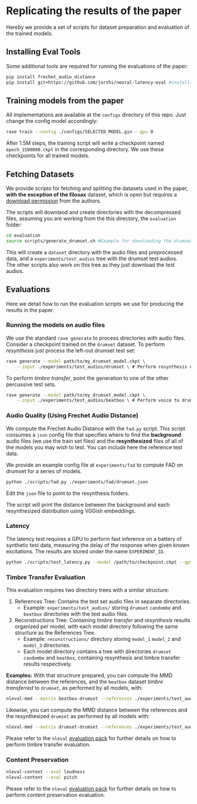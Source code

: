 # Replicating the results of the paper

Hereby we provide a set of scripts for dataset preparation and evaluation of the trained models.
## Installing Eval Tools

Some additional tools are required for running the evaluations of the paper:

```bash
pip install frechet_audio_distance
pip install git+https://github.com/jorshi/neural-latency-eval #installs nleval package

```

## Training models from the paper

All implementations are available at the `configs` directory of this repo. Just change the config model accordingly:

```bash
rave train --config ./configs/SELECTED_MODEL.gin --gpu 0
```
After 1.5M steps, the training script will write a checkpoint named `epoch_1500000.ckpt` in the corresponding directory. We use these checkpoints for all trained models.
## Fetching Datasets

We provide scripts for fetching and splitting the datasets used in the paper, **with the exception of the filosax** dataset, which is open but requires a [download permission](https://zenodo.org/records/6335779#.Y_OMgy-l3T9) from the authors.

The scripts will downlaod and create directories with the decompressed files, assuming you are working from the this directory, the `evaluation` folder:

```bash
cd evaluation
source scripts/generate_drumset.sh #Example for downloading the drumset dataset.
```
This will create a `dataset` directory with the audio files and preprocessed data, and a `experiments/test_audios` tree with the drumset test audios.  
The other scripts also work on this tree as they just download the test audios.

## Evaluations
Here we detail how to run the evaluation scripts we use for producing the results in the paper.

### Running the models on audio files

We use the standard `rave generate` to process directories with audio files.  
Consider a checkpoint trained on the `drumset` dataset. To perform *resynthesis* just process the left-out drumset test set:

```bash
rave generate --model path/to/my_drumset_model.ckpt \
    --input ./experiments/test_audios/drumset \ # Perform resynthesis on test set

```

To perform *timbre transfer*, point the generation to one of the other percussive test sets.
```bash
rave generate --model path/to/my_drumset_model.ckpt \
    --input ./experiments/test_audios/beatbox \ # Perform voice to drumset transfer

```

### Audio Quality (Using Frechet Audio Distance)
We compute the Frechet Audio Distance with the `fad.py` script. This script consumes a `json` config file that specifies where to find the **background** audio files (we use the train set files) and the **resynthesized** files of all of the models you may wish to test. You can include here the reference test data.

We provide an example config file at `experiments/fad` to compute FAD on drumset for a series of models.

```bash
python ./scripts/fad.py ./experiments/fad/drumset.json
```
Edit the `json` file to point to the resynthesis folders.

The script will print the distance between the background and each resynthesized distribution using VGGish embeddings.

### Latency

The latency test requires a GPU to perform fast inference on a battery of synthetic test data, measuring the delay of the response when given known excitations. The results are stored under the name `EXPERIMENT_ID`.

```bash
python ./scripts/test_latency.py --model /path/to/checkpoint.ckpt --gpu 0 --name EXPERIMENT_ID
```

### Timbre Transfer Evaluation

This evaluation requires two directory trees with a similar structure: 

1. References Tree: Contains the test set audio files in separate directories.  
    - Example: `experiments/test_audios/` storing `drumset` `candombe` and `beatbox` directories with the test audio files.
2. Reconstructions Tree: Containing *timbre transfer* and *resynthesis* results organized per model, with each model directory following the same structure as the References Tree.
    - Example: `reconstructions/` directory storing `model_1` `model_2` and `model_3` directories.
     - Each model directory contains a tree with directories `drumset` `candombe` and `beatbox`, containing resynthesis and timbre transfer results respectively.

**Examples:**
With that structrure prepared, you can compute the MMD distance between the references, and the `beatbox` dataset *timbre transferred* to `drumset`, as performed by all models, with: 
```bash
nleval-mmd --matrix beatbox-drumset --references ./experiments/test_audios/ --reconstructions ./reconstructions/
```


Likewise, you can compute the MMD distance between the references and the resynthesized `drumset` as performed by all models with:
```bash
nleval-mmd --matrix drumset-drumset --references ./experiments/test_audios/ --reconstructions ./reconstructions/
```

Please refer to the `nleval` [evaluation pack](https://github.com/jorshi/neural-latency-eval) for further details on how to perform timbre transfer evaluation.

### Content Preservation

```bash
nleval-content --eval loudness
nleval-content --eval pitch
```

Please refer to the `nleval` [evaluation pack](https://github.com/jorshi/neural-latency-eval) for further details on how to perform content preservation evaluation.
